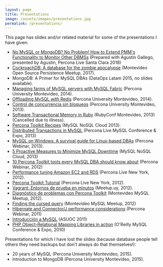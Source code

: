 ```yaml
---
layout: page
title: Presentations
image: /assets/images/presentations.jpg
permalink: /presentations/
---
```


This page has slides and/or related material for some of the presentations I have given: 

* [No MySQL or MongoDB? No Problem! How to Extend PMM's Functionality to Monitor Other DBMSs](https://www.percona.com/live/18/sites/default/files/slides/No%20MySQL%20or%20MongoDB_%20No%20Problem!%20How%20to%20Extend%20PMM_s%20Functionality%20to%20Monitor%20Other%20DBMSs.pdf) (Prepared with Agustin Gallego, presented by Agustin, Percona Live Santa Clara 2018)
* [CockroachDB: A database for the zombie apocalypse](/assets/presentations/cockroachdb_2017.pdf) (Montevideo Open Source Persistence Meetup, 2017).
*  MongoDB: A Primer for MySQL DBAs (DataOps Latam 2015, no slides available).  
* [Managing farms of MySQL servers with MySQL Fabric](https://drive.google.com/file/d/0B9aWp1H-a-XKWEhnV25WRll5UkU/view?usp=sharing) (Percona University Montevideo, 2014).
* [Offloading MySQL with Redis](https://drive.google.com/file/d/0B9aWp1H-a-XKMXNEMXhQbF9iVWM/view?usp=sharing) (Percona University Montevideo, 2014).
* [Control de concurrencia sin bloqueos](https://drive.google.com/file/d/0B9aWp1H-a-XKX282MUZMUzhwZEU/view?usp=sharing) (Percona University Montevideo, 2013).
* [Software Transactional Memory in Ruby](/assets/presentations/clojure_stm_in_ruby.pdf) (RubyConf Montevideo, 2013) (Cancelled due to illness).
* [Percona Toolkit Recipes](https://github.com/fipar/mysqlnosqlcloud2013_presentations/raw/master/ptrecipes.pdf) (MySQL NoSQL Cloud 2013).
* [Distributed Transactions in MySQL](https://drive.google.com/file/d/0B9aWp1H-a-XKN25qYlRtRXN6Qlk/view?usp=sharing) (Percona Live MySQL Conference & Expo, 2013)
* [MySQL on Windows: A survival guide for Linux-based DBAs](https://drive.google.com/file/d/0B9aWp1H-a-XKZXJwUTY0T1RHMjA/view?usp=sharing) (Percona Webinar, 2013).
* [5 Proactive Measures to Minimize MySQL Downtime](https://github.com/fipar/mysqlnosqlcloud2013_presentations/raw/master/top5measures.pdf) (MySQL NoSQL Cloud, 2013)
* [10 Percona Toolkit tools every MySQL DBA should know about](https://drive.google.com/file/d/0B9aWp1H-a-XKbDRFY1FzYTZYT2M/view?usp=sharing) (Percona Webinar, 2012)
* [Performance tuning Amazon EC2 and RDS](https://github.com/fipar/ec2_rds_tuning) (Percona Live New York, 2012).
* [Percona Toolkit Tutorial](https://github.com/fipar/percona_toolkit_tutorial) (Percona Live New York, 2012).
* [Vagrant: Entornos de prueba en minutos](https://github.com/fipar/presentacion_vagrant) (Meetup.uy, 2012).
* [Diagn&oacute;stico de problemas con Percona Toolkit](https://drive.google.com/file/d/0B9aWp1H-a-XKVnhQNTFwaVZuS0E/view?usp=sharing) (Montevideo MySQL Meetup, 2012).
* [Finding the cursed query](https://drive.google.com/open?id=0B9aWp1H-a-XKT1JFZTVhR0dsNlk) (Montevideo MySQL Meetup, 2012)
* [Hibernate and Connector/J performance considerations](https://www.percona.com/files/presentations/WEBINAR2011-07-Hibernate-Connector-J-performance-considerations.pdf) (Percona Webinar, 2011)
* [Introducci&oacute;n a MySQL](https://drive.google.com/file/d/0B9aWp1H-a-XKN0FWdnM5WG5ydzA/view?usp=sharing) (ASUOC 2011)
* [PHP Object-Relational Mapping Libraries in action](https://www.percona.com/files/presentations/UC2010-PHP-Object-Relational-Mapping-Libraries-In-Action.pdf) (O'Reilly MySQL Conference & Expo, 2010)

Presentations for which I have lost the slides (because database people tell others they need backups but don't always do that themselves!):

* 20 years of MySQL (Percona University Montevideo, 2015).
* Introduction to MongoDB (Percona University Montevideo, 2015).

